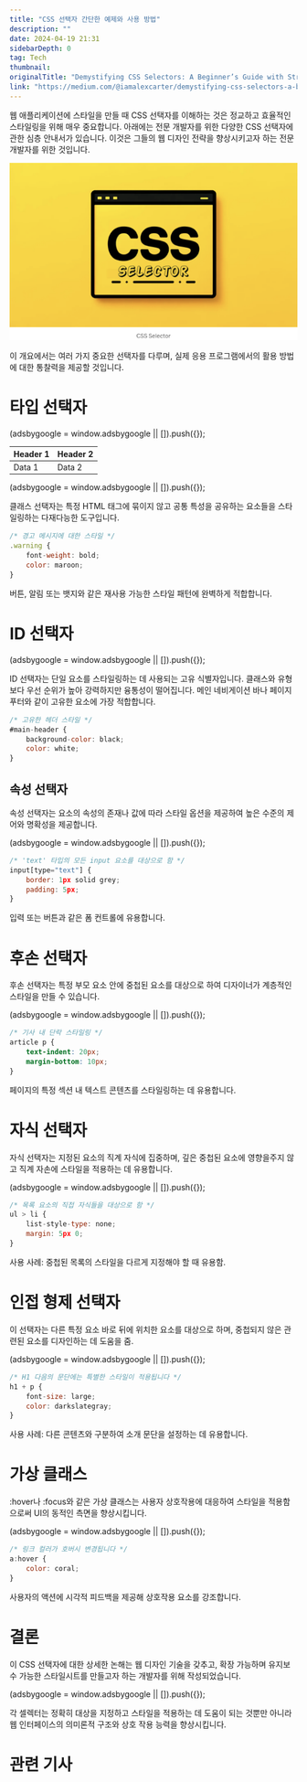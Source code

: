 ```yaml
---
title: "CSS 선택자 간단한 예제와 사용 방법"
description: ""
date: 2024-04-19 21:31
sidebarDepth: 0
tag: Tech
thumbnail: 
originalTitle: "Demystifying CSS Selectors: A Beginner’s Guide with Straightforward Examples"
link: "https://medium.com/@iamalexcarter/demystifying-css-selectors-a-beginners-guide-with-straightforward-examples-eaf541077fb9"
---
```



웹 애플리케이션에 스타일을 만들 때 CSS 선택자를 이해하는 것은 정교하고 효율적인 스타일링을 위해 매우 중요합니다. 아래에는 전문 개발자를 위한 다양한 CSS 선택자에 관한 심층 안내서가 있습니다. 이것은 그들의 웹 디자인 전략을 향상시키고자 하는 전문 개발자를 위한 것입니다.

![CSS Selectors](./img/DemystifyingCSSSelectorsABeginnersGuidewithStraightforwardExamples_0.png)

이 개요에서는 여러 가지 중요한 선택자를 다루며, 실제 응용 프로그램에서의 활용 방법에 대한 통찰력을 제공할 것입니다.

# 타입 선택자

<!-- ui-log 수평형 -->
<ins class="adsbygoogle"
  style="display:block"
  data-ad-client="ca-pub-4877378276818686"
  data-ad-slot="9743150776"
  data-ad-format="auto"
  data-full-width-responsive="true"></ins>
<component is="script">
(adsbygoogle = window.adsbygoogle || []).push({});
</component>


| Header 1 | Header 2 |
| -------- | -------- |
| Data 1   | Data 2   |

<!-- ui-log 수평형 -->
<ins class="adsbygoogle"
  style="display:block"
  data-ad-client="ca-pub-4877378276818686"
  data-ad-slot="9743150776"
  data-ad-format="auto"
  data-full-width-responsive="true"></ins>
<component is="script">
(adsbygoogle = window.adsbygoogle || []).push({});
</component>

클래스 선택자는 특정 HTML 태그에 묶이지 않고 공통 특성을 공유하는 요소들을 스타일링하는 다재다능한 도구입니다.

 ```js
 /* 경고 메시지에 대한 스타일 */
 .warning {
     font-weight: bold;
     color: maroon;
 }
 ```

버튼, 알림 또는 뱃지와 같은 재사용 가능한 스타일 패턴에 완벽하게 적합합니다.

# ID 선택자

<!-- ui-log 수평형 -->
<ins class="adsbygoogle"
  style="display:block"
  data-ad-client="ca-pub-4877378276818686"
  data-ad-slot="9743150776"
  data-ad-format="auto"
  data-full-width-responsive="true"></ins>
<component is="script">
(adsbygoogle = window.adsbygoogle || []).push({});
</component>

ID 선택자는 단일 요소를 스타일링하는 데 사용되는 고유 식별자입니다. 클래스와 유형보다 우선 순위가 높아 강력하지만 융통성이 떨어집니다. 메인 네비게이션 바나 페이지 푸터와 같이 고유한 요소에 가장 적합합니다.

```js
/* 고유한 헤더 스타일 */
#main-header {
    background-color: black;
    color: white;
}
```

## 속성 선택자

속성 선택자는 요소의 속성의 존재나 값에 따라 스타일 옵션을 제공하여 높은 수준의 제어와 명확성을 제공합니다.

<!-- ui-log 수평형 -->
<ins class="adsbygoogle"
  style="display:block"
  data-ad-client="ca-pub-4877378276818686"
  data-ad-slot="9743150776"
  data-ad-format="auto"
  data-full-width-responsive="true"></ins>
<component is="script">
(adsbygoogle = window.adsbygoogle || []).push({});
</component>

```js
/* 'text' 타입의 모든 input 요소를 대상으로 함 */
input[type="text"] {
    border: 1px solid grey;
    padding: 5px;
}
```

입력 또는 버튼과 같은 폼 컨트롤에 유용합니다.

# 후손 선택자

후손 선택자는 특정 부모 요소 안에 중첩된 요소를 대상으로 하여 디자이너가 계층적인 스타일을 만들 수 있습니다.

<!-- ui-log 수평형 -->
<ins class="adsbygoogle"
  style="display:block"
  data-ad-client="ca-pub-4877378276818686"
  data-ad-slot="9743150776"
  data-ad-format="auto"
  data-full-width-responsive="true"></ins>
<component is="script">
(adsbygoogle = window.adsbygoogle || []).push({});
</component>

```css
/* 기사 내 단락 스타일링 */
article p {
    text-indent: 20px;
    margin-bottom: 10px;
}
```

페이지의 특정 섹션 내 텍스트 콘텐츠를 스타일링하는 데 유용합니다.

# 자식 선택자

자식 선택자는 지정된 요소의 직계 자식에 집중하며, 깊은 중첩된 요소에 영향을주지 않고 직계 자손에 스타일을 적용하는 데 유용합니다.

<!-- ui-log 수평형 -->
<ins class="adsbygoogle"
  style="display:block"
  data-ad-client="ca-pub-4877378276818686"
  data-ad-slot="9743150776"
  data-ad-format="auto"
  data-full-width-responsive="true"></ins>
<component is="script">
(adsbygoogle = window.adsbygoogle || []).push({});
</component>

```js
/* 목록 요소의 직접 자식들을 대상으로 함 */
ul > li {
    list-style-type: none;
    margin: 5px 0;
}
```

사용 사례: 중첩된 목록의 스타일을 다르게 지정해야 할 때 유용함.

# 인접 형제 선택자

이 선택자는 다른 특정 요소 바로 뒤에 위치한 요소를 대상으로 하며, 중첩되지 않은 관련된 요소를 디자인하는 데 도움을 줌.

<!-- ui-log 수평형 -->
<ins class="adsbygoogle"
  style="display:block"
  data-ad-client="ca-pub-4877378276818686"
  data-ad-slot="9743150776"
  data-ad-format="auto"
  data-full-width-responsive="true"></ins>
<component is="script">
(adsbygoogle = window.adsbygoogle || []).push({});
</component>

```js
/* H1 다음의 문단에는 특별한 스타일이 적용됩니다 */
h1 + p {
    font-size: large;
    color: darkslategray;
}
```

사용 사례: 다른 콘텐츠와 구분하여 소개 문단을 설정하는 데 유용합니다.

# 가상 클래스

:hover나 :focus와 같은 가상 클래스는 사용자 상호작용에 대응하여 스타일을 적용함으로써 UI의 동적인 측면을 향상시킵니다.

<!-- ui-log 수평형 -->
<ins class="adsbygoogle"
  style="display:block"
  data-ad-client="ca-pub-4877378276818686"
  data-ad-slot="9743150776"
  data-ad-format="auto"
  data-full-width-responsive="true"></ins>
<component is="script">
(adsbygoogle = window.adsbygoogle || []).push({});
</component>

```js
/* 링크 컬러가 호버시 변경됩니다 */
a:hover {
    color: coral;
}
```

사용자의 액션에 시각적 피드백을 제공해 상호작용 요소를 강조합니다.

# 결론

이 CSS 선택자에 대한 상세한 논해는 웹 디자인 기술을 갖추고, 확장 가능하며 유지보수 가능한 스타일시트를 만들고자 하는 개발자를 위해 작성되었습니다.

<!-- ui-log 수평형 -->
<ins class="adsbygoogle"
  style="display:block"
  data-ad-client="ca-pub-4877378276818686"
  data-ad-slot="9743150776"
  data-ad-format="auto"
  data-full-width-responsive="true"></ins>
<component is="script">
(adsbygoogle = window.adsbygoogle || []).push({});
</component>

각 셀렉터는 정확히 대상을 지정하고 스타일을 적용하는 데 도움이 되는 것뿐만 아니라 웹 인터페이스의 의미론적 구조와 상호 작용 능력을 향상시킵니다.

# 관련 기사
